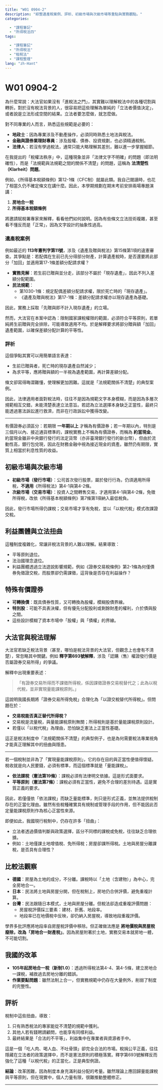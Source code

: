 ```yaml
---
title: "W01 0904-2"
description: "綜整遺產稅案例、評析、初級市場與次級市場等重點與實務觀點。"
categories:

  - "課程筆記"
  - "所得稅法四"
tags:

  - "課程筆記"
  - "所得稅法"
  - "租稅法"
  - "課程整理"
lang: "zh-Hant"
---
```


# W01 0904-2

為什麼常說：大法官如果沒有「進稅法之門」，其實難以理解稅法中的各種切割與轉折。對於沒有稅法背景的人，很容易把這些理解為單純的「立法者價值決定」，或者說是立法形成空間的結果。立法者要怎麼做，就怎麼做。  

對不同專業的人而言，熟悉這些規範是必要的：  

- **地政士**：因為專業涉及不動產操作，必須同時熟悉土地法與稅法。  
- **金融與證券業理財專員**：涉及股權、債券、投資規劃，也必須精通稅制。  
- **法律人**：若沒有學過稅法，通常只能大略理解其差別，難以進一步掌握細節。  

在我提出的「稅權法秩序」中，這種現象並非「法律文字不明確」的問題（即法明確性），而是「法規範與法規範之間的關係不清楚」的問題，這稱為 **法清楚性（Klarheit）問題**。  

例如，《所得基本稅額條例》第12-1條（CFC制）就屬此類。我自己閱讀時，也花了相當久仍不確定條文在講什麼。因此，本學期規劃在期末考前安排兩場專題演講：  

1. **房地合一稅**  
2. **所得基本稅額條例**  

將邀請賦稅署專家來解釋，看看他們如何說明。因為有些條文立法技術複雜，甚至看不懂反而是「正常」，因為文字設計的抽象性過高。  

### 遺產稅案例
例如最近的 **113年憲判字第11號**，涉及《遺產及贈與稅法》第15條第1項的違憲審查。其爭點是：若配偶在生前已先分得部分財產，計算遺產稅時，是否還要將此部分「加回」並適用第17-1條差額分配請求權？  

- **實務見解**：若生前已贈與並分走，該部分不屬於「現存遺產」，因此不列入差額分配範圍。  
- **民法規範**：  
  - 第1030-1條：規定配偶差額分配請求權，限於死亡時的「現存遺產」。  
  - 《遺產及贈與稅法》第17-1條：差額分配請求權亦以現存遺產為基礎。  

因此，實務上採取「先贈與即不計入現存遺產」的立場。  

然而，大法官在本案中認為：限制國家課稅權限的範圍，必須符合平等原則，若單純將生前贈與完全排除，可能導致適用不均。於是解釋要求將部分贈與額「加回」遺產範圍，以確保差額分配計算的平等性。  

### 評析
這個爭點其實可以用簡單語言表達：  

- 生前已贈與者，死亡時的現存遺產自然減少；  
- 為求平等，應將贈與額的一半視為遺產範圍，再計算差額分配。  

條文卻寫得晦澀難懂，使理解更加困難。這就是「法規範關係不清楚」的典型案例。  

因此，法律適用者面對稅法時，往往不是因為規範文字本身模糊，而是因為多層次規範相互交錯，未能清楚表達立法意旨。若認為立法選擇本身缺乏正當性，最終只能透過憲法訴訟進行救濟，而非在行政訴訟中獲得改變。  




---

有價證券必須區分：若期限 **一年期以上** 才稱為有價證券；若一年期以內，特別是三個月以內、接近通貨標準的，課稅實務上不稱為有價證券，而稱為 **約當現金**。  
約當現金雖非中央銀行發行的法定貨幣（亦非臺灣銀行發行的新台幣），但由於流動性高，銀行包兌現，因此在財務金融中視為接近現金的資產。雖然仍有期限，實質上相當於利息性質的收益。  

## 初級市場與次級市場

- **初級市場（發行市場）**：公司首次發行股票，屬於發行行為，仍須適用所得稅，**不適用**《所得稅法》第4-1與第4-2條。  
- **次級市場（交易市場）**：投資人之間轉售交易，才適用第4-1與第4-2條，免徵所得稅，改依《所得基本稅額條例》第7條第1項納入最低稅負。  

因此，發行市場所得仍課稅；交易市場才享有免稅，並以「以稅代稅」模式改課證交稅。  

## 利益團體與立法扭曲
這種制度複雜化，常讓非稅法背景的人難以理解。結果導致：  

- 平等原則退位。  
- 法治國理念退位。  
- 利益團體透過立法遊說影響規範，例如《證券交易稅條例》第2-1條為何僅債券免徵證交稅，而股票卻仍需課徵，這背後是否存在利益操作？  

## 特殊有價證券

- **可轉換債**：既具債券性質，又可轉換為股權，模糊股債界線。  
- **特別股**：可能不具表決權，但有優先分配股利或剩餘財產的權利，介於債與股之間。  
- 這些設計模糊了資本市場中「股權」與「債權」的界線。  

## 大法官與稅法理解
大法官若缺乏稅法背景（甚至，哪怕是稅法背景的大法官，但觀念上也會有不清楚），常忽略其中關鍵。例如 **釋字第693號解釋**，涉及「認購（售）權證發行價是否屬證券交易所得」的爭議。  

解釋中出現重要表述：  
> 「有證券交易所得而不課徵所得稅，係因課徵證券交易稅替代之；此為以稅代稅，並非實現量能課稅原則。」  

這說明我國長期將「證券交易所得免稅」合理化為「以證交稅替代所得稅」。但問題在於：  

- **交易稅能否真正替代所得稅？**  
- 交易稅是流量稅，與量能課稅原則無關；所得稅則是基於量能課稅原則設計。  
- 若僅以「以稅代稅」為理由，恐怕缺乏憲法上正當性基礎。  

這正是稅法制度中「法規範關係不清楚」的典型例子，也是為何需要稅法專業視角才能真正理解其中的扭曲與隱患。  


---

若一個稅制並非為了「實現量能課稅原則」，它的存在目的與正當性便值得懷疑。稅收就是向人民要錢，必須有標準，而這個標準就是「量能課稅」。  

- **依法課稅（憲法第19條）**：課稅必須有法律明文依據。這是形式面要求。  
- **平等原則（憲法第7條）**：課稅必須有正當性，避免不合理的差別待遇。這是實質正義的要求。  

因此，若僅僅依「依法課稅」而缺乏量能標準，則只是形式正義，並無法提供稅制存在的正當化理由。雖然有些稅種確實具有規制或管理手段的作用，但不能因此否定量能課稅原則作為核心正當性來源。  

即便如此，我國現行稅制中，仍存在許多「扭曲」：  

- 立法者透過價值判斷與政策選擇，區分不同標的課稅或免稅，往往缺乏合理依據。  
- 例如：土地僅課土地增值稅、免所得稅；房屋卻課所得稅。土地與房屋分離課稅，是否具有合理性？  

## 比較法觀察

- **德國**：房屋為土地的成分，不分離。課稅時以「土地（含建物）」為中心，完全房地合一。  
- **日本**：民法將土地與房屋分開，但在稅制上，房地仍合併評價，避免重複計算。  
- **台灣**：民法跟隨日本模式，土地與房屋分離。但稅法卻造成重複評價問題：  
  - 房屋稅評價採三要素：建材、折舊、地段率。  
  - 地段率已在地價稅中反映，卻仍納入房屋稅，導致地段重複評價。  

學界多批評應將地段率自房屋稅評價中移除。但正確做法應是 **將地價稅與房屋稅廢除，改為「房地合一財產稅」**。因為房屋附著於土地，實務交易本就房地一體，不可能切割。  

## 我國的改革

- **105年起房地合一稅（新制1.0）**：透過所得稅法第4-4、第4-5條，建立房地合一課稅，補救過去房地分離的錯誤。  
- **作業要點問題**：雖然法制上合一，但實務規範中仍存在大量例外，削弱了制度的完整性。  

## 評析
稅制中這些扭曲，導致：  

1. 只有熟悉稅法的專家能從不清楚的規範中獲利。  
2. 其他人若有錢聘請顧問，也能享有同樣利益。  
3. 最終結果是「合法的不平等」，利益集中在專業者與資源者手中。  

這是一個「吃人肉、喝人血、不吐骨頭」卻完全合法的市場。稅捐公平正義，往往隱藏在立法者的政策選擇中，而不是憲法原則的積極落實。釋字第693號解釋反而強化了這種「以稅代稅」的正當化，正是典型例證。  

**結論**：改革困難，因為制度本身充滿利益分配的考量。雖然理論上應回歸量能課稅與平等原則，但在現實中，個人力量有限，很難推動整體修正。  



---